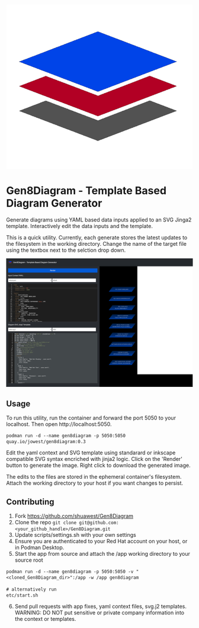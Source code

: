 ![Alt text](static/layers.png)

# Gen8Diagram - Template Based Diagram Generator

Generate diagrams using YAML based data inputs applied to an SVG Jinga2 template. 
Interactively edit the data inputs and the template. 

This is a quick utility. Currently, each generate stores the latest updates to the filesystem in the working directory. Change the name of the target file using the textbox next to the selction drop down. 

![Alt text](docs/screen.png)

## Usage

To run this utility, run the container and forward the port 5050 to your localhost. Then open http://localhost:5050.
```
podman run -d --name gen8diagram -p 5050:5050 quay.io/jowest/gen8diagram:0.3
```

Edit the yaml context and SVG template using standarard or inkscape compatible SVG syntax encriched with jinja2 logic. Click on the 'Render' button to generate the image. Right click to download the generated image.  

The edits to the files are stored in the ephemeral container's filesystem. Attach the working directory to your host if you want changes to persist. 

## Contributing

1. Fork https://github.com/shuawest/Gen8Diagram
2. Clone the repo `git clone git@github.com:<your_github_handle>/Gen8Diagram.git`
3. Update scripts/settings.sh with your own settings
4. Ensure you are authenticated to your Red Hat account on your host, or in Podman Desktop.
5. Start the app from source and attach the /app working directory to your source root
```
podman run -d --name gen8diagram -p 5050:5050 -v "<cloned_Gen8Diagram_dir>":/app -w /app gen8diagram

# alternatively run
etc/start.sh
```
6. Send pull requests with app fixes, yaml context files, svg.j2 templates. 
  WARNING: DO NOT put sensitive or private company information into the context or templates.



